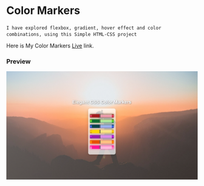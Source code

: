 # Color Markers

`I have explored flexbox, gradient, hover effect and color combinations, using this Simple HTML-CSS project`

Here is My Color Markers [Live](https://colormemarkers.netlify.app/) link.

### Preview
![preview](./images/image.png)

